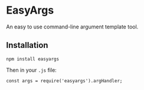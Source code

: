 # EasyArgs
An easy to use command-line argument template tool.

## Installation
```
npm install easyargs
```
Then in your ```.js``` file:
```
const args = require('easyargs').argHandler;
```
